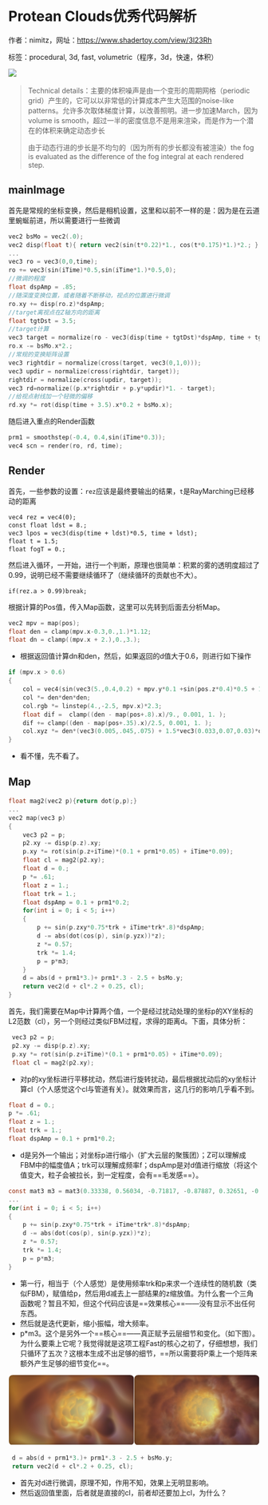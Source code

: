 # Protean Clouds优秀代码解析

作者：nimitz，网址：https://www.shadertoy.com/view/3l23Rh

标签：procedural, 3d, fast, volumetric（程序，3d，快速，体积）

![](ProteanClouds代码解析.assets\ProClouds.gif)



> Technical details：主要的体积噪声是由一个变形的周期网格（periodic grid）产生的，它可以以非常低的计算成本产生大范围的noise-like patterns。允许多次取体梯度计算，以改善照明。进一步加速March，因为volume is smooth，超过一半的密度信息不是用来渲染，而是作为一个潜在的体积来确定动态步长
>
> 由于动态行进的步长是不均匀的（因为所有的步长都没有被渲染）the fog is evaluated as the difference of the fog integral at each rendered step.



## mainImage

首先是常规的坐标变换，然后是相机设置，这里和以前不一样的是：因为是在云道里蜿蜒前进，所以需要进行一些微调

```c
vec2 bsMo = vec2(.0);
vec2 disp(float t){ return vec2(sin(t*0.22)*1., cos(t*0.175)*1.)*2.; }
...
vec3 ro = vec3(0,0,time);
ro += vec3(sin(iTime)*0.5,sin(iTime*1.)*0.5,0);
//微调的程度
float dspAmp = .85;
//随深度变换位置，或者随着不断移动，视点的位置进行微调
ro.xy += disp(ro.z)*dspAmp;
//target离视点在Z轴方向的距离
float tgtDst = 3.5;
//target计算
vec3 target = normalize(ro - vec3(disp(time + tgtDst)*dspAmp, time + tgtDst));
ro.x -= bsMo.x*2.;
//常规的变换矩阵设置
vec3 rightdir = normalize(cross(target, vec3(0,1,0)));
vec3 updir = normalize(cross(rightdir, target));
rightdir = normalize(cross(updir, target));
vec3 rd=normalize((p.x*rightdir + p.y*updir)*1. - target);
//给视点射线加一个轻微的偏移
rd.xy *= rot(disp(time + 3.5).x*0.2 + bsMo.x);
```

随后进入重点的Render函数

```C
prm1 = smoothstep(-0.4, 0.4,sin(iTime*0.3));
vec4 scn = render(ro, rd, time);
```



## Render

首先，一些参数的设置：`rez`应该是最终要输出的结果，`t`是RayMarching已经移动的距离

```
vec4 rez = vec4(0);
const float ldst = 8.;
vec3 lpos = vec3(disp(time + ldst)*0.5, time + ldst);
float t = 1.5;
float fogT = 0.;
```

然后进入循环，一开始，进行一个判断，原理也很简单：积累的雾的透明度超过了0.99，说明已经不需要继续循环了（继续循环的贡献也不大）。

```
if(rez.a > 0.99)break;
```

根据计算的Pos值，传入Map函数，这里可以先转到后面去分析Map。

```c
vec2 mpv = map(pos);
float den = clamp(mpv.x-0.3,0.,1.)*1.12;
float dn = clamp((mpv.x + 2.),0.,3.);
```

+ 根据返回值计算dn和den，然后，如果返回的d值大于0.6，则进行如下操作

```c
if (mpv.x > 0.6)
{	    
    col = vec4(sin(vec3(5.,0.4,0.2) + mpv.y*0.1 +sin(pos.z*0.4)*0.5 + 1.8)*0.5 				+ 0.5,0.08);
    col *= den*den*den;
    col.rgb *= linstep(4.,-2.5, mpv.x)*2.3;
    float dif =  clamp((den - map(pos+.8).x)/9., 0.001, 1. );
    dif += clamp((den - map(pos+.35).x)/2.5, 0.001, 1. );
    col.xyz *= den*(vec3(0.005,.045,.075) + 1.5*vec3(0.033,0.07,0.03)*dif);
}
```

+ 看不懂，先不看了。



## Map

```c
float mag2(vec2 p){return dot(p,p);}
...
vec2 map(vec3 p)
{
    vec3 p2 = p;
    p2.xy -= disp(p.z).xy;
    p.xy *= rot(sin(p.z+iTime)*(0.1 + prm1*0.05) + iTime*0.09);
    float cl = mag2(p2.xy);
    float d = 0.;
    p *= .61;
    float z = 1.;
    float trk = 1.;
    float dspAmp = 0.1 + prm1*0.2;
    for(int i = 0; i < 5; i++)
    {
		p += sin(p.zxy*0.75*trk + iTime*trk*.8)*dspAmp;
        d -= abs(dot(cos(p), sin(p.yzx))*z);
        z *= 0.57;
        trk *= 1.4;
        p = p*m3;
    }
    d = abs(d + prm1*3.)+ prm1*.3 - 2.5 + bsMo.y;
    return vec2(d + cl*.2 + 0.25, cl);
}

```

首先，我们需要在Map中计算两个值，一个是经过扰动处理的坐标p的XY坐标的L2范数（cl），另一个则经过类似FBM过程，求得的距离d。下面，具体分析：

```c
 vec3 p2 = p;
 p2.xy -= disp(p.z).xy;
 p.xy *= rot(sin(p.z+iTime)*(0.1 + prm1*0.05) + iTime*0.09);
 float cl = mag2(p2.xy);
```

+ 对p的xy坐标进行平移扰动，然后进行旋转扰动，最后根据扰动后的xy坐标计算cl（个人感觉这个cl与管道有关）。就效果而言，这几行的影响几乎看不到。

```c
float d = 0.;
p *= .61;
float z = 1.;
float trk = 1.;
float dspAmp = 0.1 + prm1*0.2;
```

+ d是另外一个输出；对坐标p进行缩小（扩大云层的聚簇团）；Z可以理解成FBM中的幅度值A；trk可以理解成频率f；dspAmp是对d值进行缩放（将这个值变大，粒子会被拉长，到一定程度，会有==毛发感==）。

```c
const mat3 m3 = mat3(0.33338, 0.56034, -0.71817, -0.87887, 0.32651, -0.15323, 0.15162, 0.69596, 0.61339)*1.93;
...
for(int i = 0; i < 5; i++)
{
    p += sin(p.zxy*0.75*trk + iTime*trk*.8)*dspAmp;
    d -= abs(dot(cos(p), sin(p.yzx))*z);
    z *= 0.57;
    trk *= 1.4;
    p = p*m3;
}
```

+ 第一行，相当于（个人感觉）是使用频率trk和p来求一个连续性的随机数（类似FBM），赋值给p，然后用d减去上一部结果的z缩放值。为什么套一个三角函数呢？暂且不知，但这个代码应该是==效果核心==——没有显示不出任何东西。
+ 然后就是迭代更新，缩小振幅，增大频率。
+ p*m3。这个是另外一个==核心==——真正赋予云层细节和变化。（如下图）。为什么要乘上它呢？我觉得就是这项工程Fast的核心之初了，仔细想想，我们只循环了五次？这根本生成不出足够的细节，==所以需要将P乘上一个矩阵来额外产生足够的细节变化==。

![](ProteanClouds代码解析.assets/16037155461555.png)

```c
 d = abs(d + prm1*3.)+ prm1*.3 - 2.5 + bsMo.y;
 return vec2(d + cl*.2 + 0.25, cl);
```

+ 首先对d进行微调，原理不知，作用不知，效果上无明显影响。
+ 然后返回值里面，后者就是直接的cl，前者却还要加上cl，为什么？
